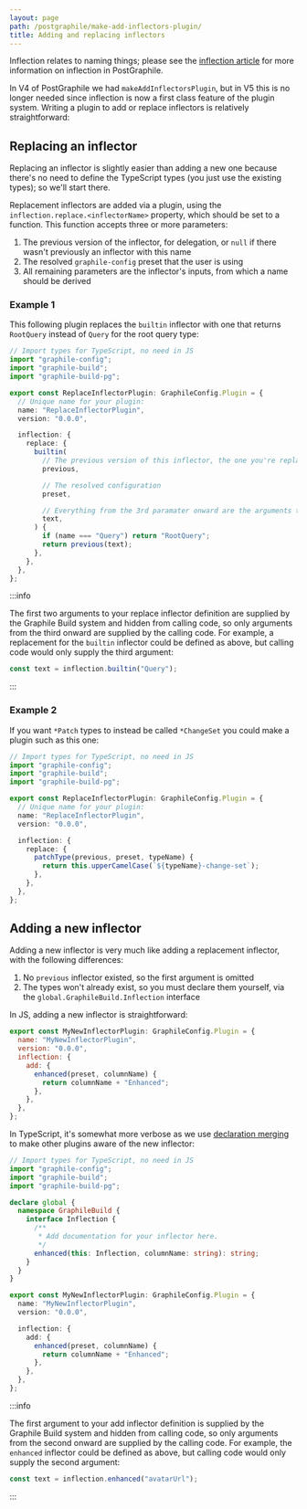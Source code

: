 ```yaml
---
layout: page
path: /postgraphile/make-add-inflectors-plugin/
title: Adding and replacing inflectors
---
```


Inflection relates to naming things; please see the [inflection
article](./inflection) for more information on inflection in PostGraphile.

In V4 of PostGraphile we had `makeAddInflectorsPlugin`, but in V5 this is no
longer needed since inflection is now a first class feature of the plugin
system. Writing a plugin to add or replace inflectors is relatively
straightforward:

## Replacing an inflector

Replacing an inflector is slightly easier than adding a new one because there's
no need to define the TypeScript types (you just use the existing types); so
we'll start there.

Replacement inflectors are added via a plugin, using the
`inflection.replace.<inflectorName>` property, which should be set to a
function. This function accepts three or more parameters:

1. The previous version of the inflector, for delegation, or `null` if there wasn't previously an inflector with this name
2. The resolved `graphile-config` preset that the user is using
3. All remaining parameters are the inflector's inputs, from which a name should be derived

### Example 1

This following plugin replaces the `builtin` inflector with one that returns
`RootQuery` instead of `Query` for the root query type:

```ts
// Import types for TypeScript, no need in JS
import "graphile-config";
import "graphile-build";
import "graphile-build-pg";

export const ReplaceInflectorPlugin: GraphileConfig.Plugin = {
  // Unique name for your plugin:
  name: "ReplaceInflectorPlugin",
  version: "0.0.0",

  inflection: {
    replace: {
      builtin(
        // The previous version of this inflector, the one you're replacing
        previous,

        // The resolved configuration
        preset,

        // Everything from the 3rd paramater onward are the arguments to this inflector
        text,
      ) {
        if (name === "Query") return "RootQuery";
        return previous(text);
      },
    },
  },
};
```

:::info

The first two arguments to your replace inflector definition are supplied by the
Graphile Build system and hidden from calling code, so only arguments from the
third onward are supplied by the calling code. For example, a replacement for
the `builtin` inflector could be defined as above, but calling code would only
supply the third argument:

```ts
const text = inflection.builtin("Query");
```

:::

### Example 2

If you want `*Patch` types to instead be called `*ChangeSet` you could make a
plugin such as this one:

```ts
// Import types for TypeScript, no need in JS
import "graphile-config";
import "graphile-build";
import "graphile-build-pg";

export const ReplaceInflectorPlugin: GraphileConfig.Plugin = {
  // Unique name for your plugin:
  name: "ReplaceInflectorPlugin",
  version: "0.0.0",

  inflection: {
    replace: {
      patchType(previous, preset, typeName) {
        return this.upperCamelCase(`${typeName}-change-set`);
      },
    },
  },
};
```

## Adding a new inflector

Adding a new inflector is very much like adding a replacement inflector, with
the following differences:

1. No `previous` inflector existed, so the first argument is omitted
2. The types won't already exist, so you must declare them yourself, via the `global.GraphileBuild.Inflection` interface

In JS, adding a new inflector is straightforward:

```js
export const MyNewInflectorPlugin: GraphileConfig.Plugin = {
  name: "MyNewInflectorPlugin",
  version: "0.0.0",
  inflection: {
    add: {
      enhanced(preset, columnName) {
        return columnName + "Enhanced";
      },
    },
  },
};
```

In TypeScript, it's somewhat more verbose as we use [declaration merging][] to
make other plugins aware of the new inflector:

```ts
// Import types for TypeScript, no need in JS
import "graphile-config";
import "graphile-build";
import "graphile-build-pg";

declare global {
  namespace GraphileBuild {
    interface Inflection {
      /**
       * Add documentation for your inflector here.
       */
      enhanced(this: Inflection, columnName: string): string;
    }
  }
}

export const MyNewInflectorPlugin: GraphileConfig.Plugin = {
  name: "MyNewInflectorPlugin",
  version: "0.0.0",

  inflection: {
    add: {
      enhanced(preset, columnName) {
        return columnName + "Enhanced";
      },
    },
  },
};
```

:::info

The first argument to your add inflector definition is supplied by the Graphile
Build system and hidden from calling code, so only arguments from the second
onward are supplied by the calling code. For example, the `enhanced` inflector
could be defined as above, but calling code would only supply the second
argument:

```js
const text = inflection.enhanced("avatarUrl");
```

:::

[declaration merging]: https://www.typescriptlang.org/docs/handbook/declaration-merging.html
